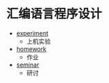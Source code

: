 # 汇编语言程序设计

- [experiment](experiment)
   - 上机实验
- [homework](homework)
   - 作业
- [seminar](seminar)
   - 研讨
